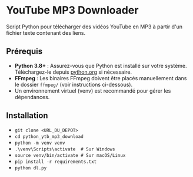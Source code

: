 # YouTube MP3 Downloader

Script Python pour télécharger des vidéos YouTube en MP3 à partir d'un fichier texte contenant des liens.

## Prérequis
- **Python 3.8+** : Assurez-vous que Python est installé sur votre système. Téléchargez-le depuis [python.org](https://www.python.org/downloads/) si nécessaire.
- **FFmpeg** : Les binaires FFmpeg doivent être placés manuellement dans le dossier `ffmpeg/` (voir instructions ci-dessous).
- Un environnement virtuel (venv) est recommandé pour gérer les dépendances.

## Installation

- `git clone <URL_DU_DEPOT>`
- `cd python_ytb_mp3_download`
- `python -m venv venv`
- `.\venv\Scripts\activate  # Sur Windows`
- `source venv/bin/activate # Sur macOS/Linux`
- `pip install -r requirements.txt`
- `python dl.py`
